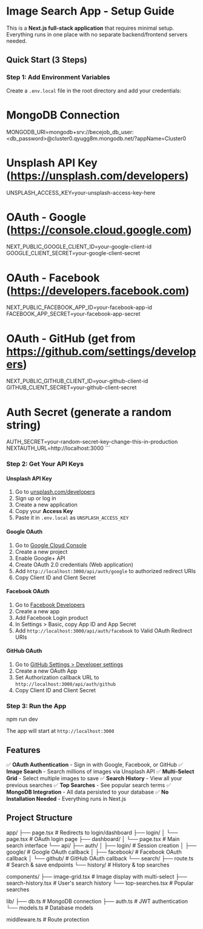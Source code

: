 # Image Search App - Setup Guide

This is a **Next.js full-stack application** that requires minimal setup. Everything runs in one place with no separate backend/frontend servers needed.

## Quick Start (3 Steps)

### Step 1: Add Environment Variables

Create a `.env.local` file in the root directory and add your credentials:

# MongoDB Connection
MONGODB_URI=mongodb+srv://becejob_db_user:<db_password>@cluster0.qyugg8m.mongodb.net/?appName=Cluster0

# Unsplash API Key (https://unsplash.com/developers)
UNSPLASH_ACCESS_KEY=your-unsplash-access-key-here

# OAuth - Google (https://console.cloud.google.com)
NEXT_PUBLIC_GOOGLE_CLIENT_ID=your-google-client-id
GOOGLE_CLIENT_SECRET=your-google-client-secret

# OAuth - Facebook (https://developers.facebook.com)
NEXT_PUBLIC_FACEBOOK_APP_ID=your-facebook-app-id
FACEBOOK_APP_SECRET=your-facebook-app-secret

# OAuth - GitHub (get from https://github.com/settings/developers)
NEXT_PUBLIC_GITHUB_CLIENT_ID=your-github-client-id
GITHUB_CLIENT_SECRET=your-github-client-secret

# Auth Secret (generate a random string)
AUTH_SECRET=your-random-secret-key-change-this-in-production
NEXTAUTH_URL=http://localhost:3000
\`\`\`

### Step 2: Get Your API Keys

#### Unsplash API Key
1. Go to [unsplash.com/developers](https://unsplash.com/developers)
2. Sign up or log in
3. Create a new application
4. Copy your **Access Key**
5. Paste it in `.env.local` as `UNSPLASH_ACCESS_KEY`

#### Google OAuth
1. Go to [Google Cloud Console](https://console.cloud.google.com)
2. Create a new project
3. Enable Google+ API
4. Create OAuth 2.0 credentials (Web application)
5. Add `http://localhost:3000/api/auth/google` to authorized redirect URIs
6. Copy Client ID and Client Secret

#### Facebook OAuth
1. Go to [Facebook Developers](https://developers.facebook.com)
2. Create a new app
3. Add Facebook Login product
4. In Settings > Basic, copy App ID and App Secret
5. Add `http://localhost:3000/api/auth/facebook` to Valid OAuth Redirect URIs

#### GitHub OAuth
1. Go to [GitHub Settings > Developer settings](https://github.com/settings/developers)
2. Create a new OAuth App
3. Set Authorization callback URL to `http://localhost:3000/api/auth/github`
4. Copy Client ID and Client Secret

### Step 3: Run the App
npm run dev

The app will start at `http://localhost:3000`

## Features

✅ **OAuth Authentication** - Sign in with Google, Facebook, or GitHub
✅ **Image Search** - Search millions of images via Unsplash API
✅ **Multi-Select Grid** - Select multiple images to save
✅ **Search History** - View all your previous searches
✅ **Top Searches** - See popular search terms
✅ **MongoDB Integration** - All data persisted to your database
✅ **No Installation Needed** - Everything runs in Next.js

## Project Structure

app/
├── page.tsx             # Redirects to login/dashboard
├── login/
│   └── page.tsx         # OAuth login page
├── dashboard/
│   └── page.tsx         # Main search interface
└── api/
    ├── auth/
    │   ├── login/       # Session creation
    │   ├── google/      # Google OAuth callback
    │   ├── facebook/    # Facebook OAuth callback
    │   └── github/      # GitHub OAuth callback
    └── search/
        ├── route.ts     # Search & save endpoints
        └── history/     # History & top searches

components/
├── image-grid.tsx       # Image display with multi-select
├── search-history.tsx   # User's search history
└── top-searches.tsx     # Popular searches

lib/
├── db.ts               # MongoDB connection
├── auth.ts             # JWT authentication
└── models.ts           # Database models

middleware.ts           # Route protection
